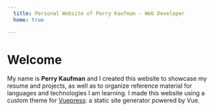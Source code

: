```yaml
---
  title: Personal Website of Perry Kaufman - Web Developer
  home: true

---
```


# Welcome

My name is **Perry Kaufman** and I created this website to showcase my resume and projects, as well as to organize reference material for languages and technologies I am learning. I made this website using a custom theme for [Vuepress](https://vuepress.vuejs.org/): a static site generator powered by Vue.